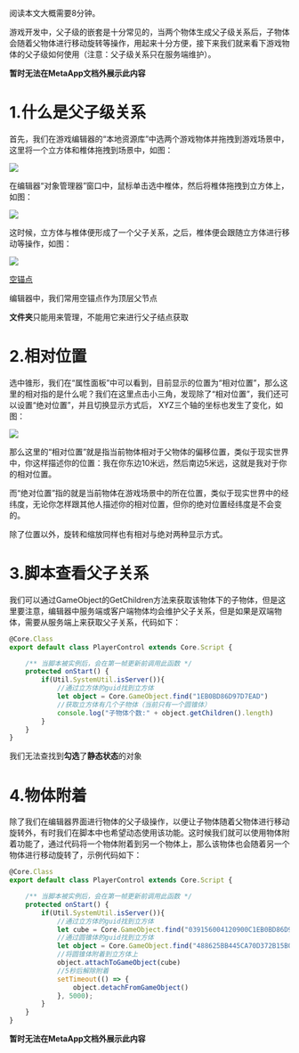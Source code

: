 阅读本文大概需要8分钟。

游戏开发中，父子级的嵌套是十分常见的，当两个物体生成父子级关系后，子物体会随着父物体进行移动旋转等操作，用起来十分方便，接下来我们就来看下游戏物体的父子级如何使用（注意：父子级关系只在服务端维护）。

**暂时无法在MetaApp文档外展示此内容**

# 1.什么是父子级关系

首先，我们在游戏编辑器的“本地资源库”中选两个游戏物体并拖拽到游戏场景中，这里将一个立方体和椎体拖拽到场景中，如图：

![](https://meta.feishu.cn/space/api/box/stream/download/asynccode/?code=ZjA4MDQ5NGM2YTg2MzJlZDk5NjAyM2QyM2NmZGIyODRfbG5CRGEzZnFuRkVtVDlSWEhWOWwza0JRYzRmbFU5RlFfVG9rZW46Ym94Y24xUE1Vdm01eXE1eHUzVmFNbURIdHdlXzE2ODA3MDIyMzU6MTY4MDcwNTgzNV9WNA)

在编辑器“对象管理器”窗口中，鼠标单击选中椎体，然后将椎体拖拽到立方体上，如图：

![](https://meta.feishu.cn/space/api/box/stream/download/asynccode/?code=OGRiMmU4OGI4MTdhZDlkZGRmYzRkZWQxNjQ1YWYwZDBfU0x2U2NDSHllQ1AwTTU0TTdJeTk2dzZXWjhlekdXRG1fVG9rZW46Ym94Y24wWGppemVQSVJOeWRsdTdYaXN5R0VnXzE2ODA3MDIyMzU6MTY4MDcwNTgzNV9WNA)

这时候，立方体与椎体便形成了一个父子关系，之后，椎体便会跟随立方体进行移动等操作，如图：

![](https://meta.feishu.cn/space/api/box/stream/download/asynccode/?code=ZTg1MjIxNGNkOGM1MDdjNDQzNGJlMjJlMmFiYTU3NmZfU0lKcDc0VG1FSWZmRUhtdjdHNnViOTlIaUJTaHRoOFpfVG9rZW46Ym94Y25GTEQ0R2Y4THg4eW9QSWI3ZVFrdndjXzE2ODA3MDIyMzU6MTY4MDcwNTgzNV9WNA)

[空锚点](https://meta.feishu.cn/wiki/wikcndMENIECj8V8MFyGDoNZ04g)

编辑器中，我们常用空锚点作为顶层父节点

**文件夹**只能用来管理，不能用它来进行父子结点获取

# 2.相对位置

选中锥形，我们在“属性面板”中可以看到，目前显示的位置为“相对位置”，那么这里的相对指的是什么呢？我们在这里点击小三角，发现除了“相对位置”，我们还可以设置“绝对位置”，并且切换显示方式后， XYZ三个轴的坐标也发生了变化，如图：

![](https://meta.feishu.cn/space/api/box/stream/download/asynccode/?code=ODg1M2FjNWFjNTM5YWIxMWI1NzM3ODZlNjI1Mjk5NzJfTlUxNEpEZmNsbVNvT1pzcTVNMGRHOFc2Y2MzNG9YN3VfVG9rZW46Ym94Y25QSlBjVDRWR3oyZDVrQkF4b1UzWGtnXzE2ODA3MDIyMzU6MTY4MDcwNTgzNV9WNA)

那么这里的“相对位置”就是指当前物体相对于父物体的偏移位置，类似于现实世界中，你这样描述你的位置：我在你东边10米远，然后南边5米远，这就是我对于你的相对位置。

而“绝对位置”指的就是当前物体在游戏场景中的所在位置，类似于现实世界中的经纬度，无论你怎样跟其他人描述你的相对位置，但你的绝对位置经纬度是不会变的。

除了位置以外，旋转和缩放同样也有相对与绝对两种显示方式。

# 3.脚本查看父子关系

我们可以通过GameObject的GetChildren方法来获取该物体下的子物体，但是这里要注意，编辑器中服务端或客户端物体均会维护父子关系，但是如果是双端物体，需要从服务端上来获取父子关系，代码如下：

```TypeScript
@Core.Class
export default class PlayerControl extends Core.Script {

    /** 当脚本被实例后，会在第一帧更新前调用此函数 */
    protected onStart() {   
        if(Util.SystemUtil.isServer()){
            //通过立方体的guid找到立方体
            let object = Core.GameObject.find("1EB0BD86D97D7EAD")
            //获取立方体有几个子物体（当前只有一个圆锥体）
            console.log("子物体个数:" + object.getChildren().length)
        }
    }
}
```

我们无法查找到**勾选**了**静态状态**的对象

# 4.物体附着

除了我们在编辑器界面进行物体的父子级操作，以便让子物体随着父物体进行移动旋转外，有时我们在脚本中也希望动态使用该功能。这时候我们就可以使用物体附着功能了，通过代码将一个物体附着到另一个物体上，那么该物体也会随着另一个物体进行移动旋转了，示例代码如下：

```TypeScript
@Core.Class
export default class PlayerControl extends Core.Script {

    /** 当脚本被实例后，会在第一帧更新前调用此函数 */
    protected onStart() {   
        if(Util.SystemUtil.isServer()){
            //通过立方体的guid找到立方体
            let cube = Core.GameObject.find("039156004120900C1EB0BD86D97D7EAD")
            //通过圆锥体的guid找到立方体
            let object = Core.GameObject.find("488625BB445CA70D372B15B02D9F899E")
            //将圆锥体附着到立方体上
            object.attachToGameObject(cube)
            //5秒后解除附着
            setTimeout(() => {
                object.detachFromGameObject()
            }, 5000);
        }
    }
}
```

**暂时无法在MetaApp文档外展示此内容**

